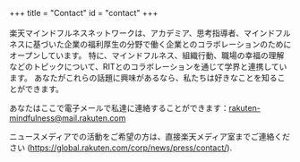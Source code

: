 +++
title = "Contact"
id = "contact"
+++
<br />
<br />
楽天マインドフルネスネットワークは、アカデミア、思考指導者、マインドフルネスに基づいた企業の福利厚生の分野で働く企業とのコラボレーションのためにオープンしています。 特に、マインドフルネス、組織行動、職場の幸福の理解などのトピックについて、RITとのコラボレーションを通じて学界と連携しています。 あなたがこれらの話題に興味があるなら、私たちは好きなことを知ることができます。

あなたはここで電子メールで私達に連絡することができます：<a href="mailto:rakuten-mindfulness@mail.rakuten.com">rakuten-mindfulness@mail.rakuten.com</a>

ニュースメディアでの活動をご希望の方は、直接楽天メディア室までご連絡ください (https://global.rakuten.com/corp/news/press/contact/).

